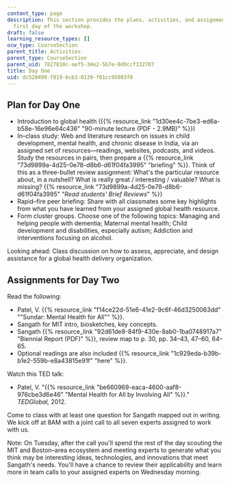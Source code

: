 ```yaml
---
content_type: page
description: This section provides the plans, activities, and assignments for the
  first day of the workshop.
draft: false
learning_resource_types: []
ocw_type: CourseSection
parent_title: Activities
parent_type: CourseSection
parent_uid: 7827810c-aef5-34e2-5b7e-0d9ccf132707
title: Day One
uid: dc528499-f819-6cb3-0139-f81cc95083f0
---
```

## Plan for Day One

- Introduction to global health ({{% resource_link "1d30ee4c-7be3-ed6a-b58e-16e96e64c436" "90-minute lecture (PDF - 2.9MB)" %}})
- In–class study: Web and literature research on issues in child development, mental health, and chronic disease in India, via an assigned set of resources—readings, websites, podcasts, and videos. Study the resources in pairs, then prepare a {{% resource_link "73d9899a-4d25-0e78-d8b6-d61f04fa3995" "briefing" %}}. Think of this as a three-bullet review assignment: What's the particular resource about, in a nutshell? What is really great / interesting / valuable? What is missing? {{% resource_link "73d9899a-4d25-0e78-d8b6-d61f04fa3995" "*Read students' Brief Reviews*" %}}
- Rapid–fire peer briefing: Share with all classmates some key highlights from what you have learned from your assigned global health resource. 
- Form cluster groups. Choose one of the following topics: Managing and helping people with dementia; Maternal mental health; Child development and disabilities, especially autism; Addiction and interventions focusing on alcohol.

Looking ahead: Class discussion on how to assess, appreciate, and design assistance for a global health delivery organization.

## Assignments for Day Two

Read the following:

- Patel, V. {{% resource_link "f14ce22d-51e6-41e2-9c6f-46d3250063dd" "\"Sundar: Mental Health for All\"" %}}.
- Sangath for MIT intro, biosketches, key concepts.
- Sangath {{% resource_link "92d61de8-84f9-430e-8ab0-1ba0748917a7" "Biennial Report (PDF)" %}}, review map to p. 30, pp. 34–43, 47–60, 64–65.
- Optional readings are also included {{% resource_link "1c929eda-b39b-b1e2-559b-e8a43815e91f" "here" %}}.

Watch this TED talk:

- Patel, V. "{{% resource_link "be660969-eaca-4600-aaf8-976cbe3d6e46" "Mental Health for All by Involving All" %}}." *TEDGlobal,* 2012.

Come to class with at least one question for Sangath mapped out in writing. We kick off at 8AM with a joint call to all seven experts assigned to work with us.

Note: On Tuesday, after the call you'll spend the rest of the day scouting the MIT and Boston–area ecosystem and meeting experts to generate what you think may be interesting ideas, technologies, and innovations that meet Sangath's needs. You'll have a chance to review their applicability and learn more in team calls to your assigned experts on Wednesday morning.